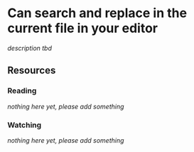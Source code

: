 # Can search and replace in the current file in your editor

_description tbd_

## Resources

### Reading

_nothing here yet, please add something_

### Watching

_nothing here yet, please add something_
